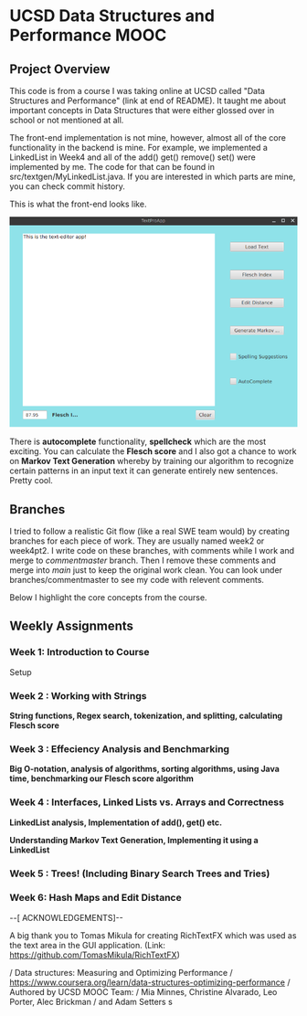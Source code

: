 # UCSD Data Structures and Performance MOOC 

## Project Overview

This code is from a course I was taking online at UCSD called "Data Structures and Performance" (link at end of README). It taught me about important concepts in Data Structures that were either glossed over in school or not mentioned at all.  

The front-end implementation is not mine, however, almost all of the core functionality in the backend is mine. For example, we implemented a LinkedList in Week4 and all of the add() get() remove() set() were implemented by me. The code for that can be found in src/textgen/MyLinkedList.java. If you are interested in which parts are mine, you can check commit history.

This is what the front-end looks like. 

![alt text](https://github.com/trashidi98/UCSD_DataStructures_Course/blob/commentmaster/front-end.png "TextEditor App")

There is **autocomplete** functionality, **spellcheck** which are the most exciting. You can calculate the **Flesch score** and I also got a chance to work on **Markov Text Generation** whereby by training our algorithm to recognize certain patterns in an input text it can generate entirely new sentences. Pretty cool.

## Branches 

I tried to follow a realistic Git flow (like a real SWE team would) by creating branches for each piece of work. They are usually named week2 or week4pt2. I write code on these branches, with comments while I work and merge to *commentmaster* branch. Then I remove these comments and merge into *main* just to keep the original work clean. You can look under branches/commentmaster to see my code with relevent comments. 

Below I highlight the core concepts from the course.

## Weekly Assignments 

### Week 1: Introduction to Course  

Setup 

### Week 2 : Working with Strings 

**String functions, Regex search, tokenization, and splitting, calculating Flesch score**

### Week 3 : Effeciency Analysis and Benchmarking 

**Big O-notation, analysis of algorithms, sorting algorithms, using Java time, benchmarking our Flesch score algorithm**

### Week 4 : Interfaces, Linked Lists vs. Arrays and Correctness

**LinkedList analysis, Implementation of add(), get() etc.**

**Understanding Markov Text Generation, Implementing it using a LinkedList**

### Week 5 : Trees! (Including Binary Search Trees and Tries) 

### Week 6: Hash Maps and Edit Distance 

--[ ACKNOWLEDGEMENTS]--

A big thank you to Tomas Mikula for creating RichTextFX 
which was used as the text area in the GUI application.
(Link: https://github.com/TomasMikula/RichTextFX)

/ Data structures: Measuring and Optimizing Performance
/ https://www.coursera.org/learn/data-structures-optimizing-performance
/ Authored by UCSD MOOC Team:
/ Mia Minnes, Christine Alvarado, Leo Porter, Alec Brickman
/ and Adam Setters
s
